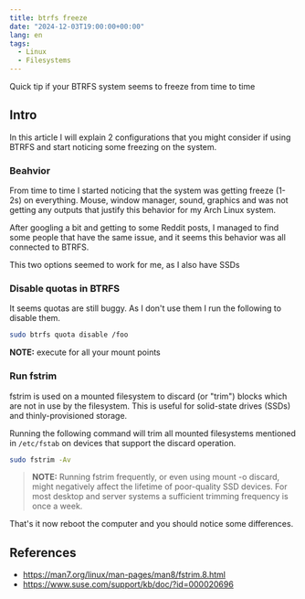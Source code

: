 ```yaml
---
title: btrfs freeze
date: "2024-12-03T19:00:00+00:00"
lang: en
tags:
  - Linux
  - Filesystems
---
```


Quick tip if your BTRFS system seems to freeze from time to time

## Intro ##

In this article I will explain 2 configurations that you might consider if using BTRFS and start noticing some freezing on the system.

### Beahvior ###

From time to time I started noticing that the system was getting freeze (1-2s) on everything. Mouse, window manager, sound, graphics and was not getting any outputs that justify this behavior for my Arch Linux system.

After googling a bit and getting to some Reddit posts, I managed to find some people that have the same issue, and it seems this behavior was all connected to BTRFS.

This two options seemed to work for me, as I also have SSDs

### Disable quotas in BTRFS ###

It seems quotas are still buggy. As I don't use them I run the following to disable them.

```sh
sudo btrfs quota disable /foo
```

**NOTE:** execute for all your mount points

### Run fstrim ###

fstrim is used on a mounted filesystem to discard (or "trim") blocks which are not in use by the filesystem. This is useful for solid-state drives (SSDs) and thinly-provisioned storage.

Running the following command will trim all mounted filesystems mentioned in `/etc/fstab` on devices that support the discard operation.

```sh
sudo fstrim -Av
```

> **NOTE:** Running fstrim frequently, or even using mount -o discard, might
       negatively affect the lifetime of poor-quality SSD devices. For
       most desktop and server systems a sufficient trimming frequency
       is once a week.

That's it now reboot the computer and you should notice some differences.

## References ##

* <https://man7.org/linux/man-pages/man8/fstrim.8.html>
* <https://www.suse.com/support/kb/doc/?id=000020696>
